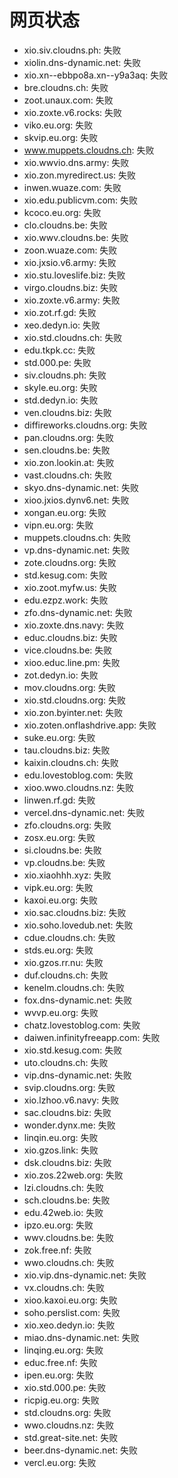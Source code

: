 # 网页状态
- xio.siv.cloudns.ph: 失败
- xiolin.dns-dynamic.net: 失败
- xio.xn--ebbpo8a.xn--y9a3aq: 失败
- bre.cloudns.ch: 失败
- zoot.unaux.com: 失败
- xio.zoxte.v6.rocks: 失败
- viko.eu.org: 失败
- skvip.eu.org: 失败
- www.muppets.cloudns.ch: 失败
- xio.wwvio.dns.army: 失败
- xio.zon.myredirect.us: 失败
- inwen.wuaze.com: 失败
- xio.edu.publicvm.com: 失败
- kcoco.eu.org: 失败
- clo.cloudns.be: 失败
- xio.wwv.cloudns.be: 失败
- zoon.wuaze.com: 失败
- xio.jxsio.v6.army: 失败
- xio.stu.loveslife.biz: 失败
- virgo.cloudns.biz: 失败
- xio.zoxte.v6.army: 失败
- xio.zot.rf.gd: 失败
- xeo.dedyn.io: 失败
- xio.std.cloudns.ch: 失败
- edu.tkpk.cc: 失败
- std.000.pe: 失败
- siv.cloudns.ph: 失败
- skyle.eu.org: 失败
- std.dedyn.io: 失败
- ven.cloudns.biz: 失败
- diffireworks.cloudns.org: 失败
- pan.cloudns.org: 失败
- sen.cloudns.be: 失败
- xio.zon.lookin.at: 失败
- vast.cloudns.ch: 失败
- skyo.dns-dynamic.net: 失败
- xioo.jxios.dynv6.net: 失败
- xongan.eu.org: 失败
- vipn.eu.org: 失败
- muppets.cloudns.ch: 失败
- vp.dns-dynamic.net: 失败
- zote.cloudns.org: 失败
- std.kesug.com: 失败
- xio.zoot.myfw.us: 失败
- edu.ezpz.work: 失败
- zfo.dns-dynamic.net: 失败
- xio.zoxte.dns.navy: 失败
- educ.cloudns.biz: 失败
- vice.cloudns.be: 失败
- xioo.educ.line.pm: 失败
- zot.dedyn.io: 失败
- mov.cloudns.org: 失败
- xio.std.cloudns.org: 失败
- xio.zon.byinter.net: 失败
- xio.zoten.onflashdrive.app: 失败
- suke.eu.org: 失败
- tau.cloudns.biz: 失败
- kaixin.cloudns.ch: 失败
- edu.lovestoblog.com: 失败
- xioo.wwo.cloudns.nz: 失败
- linwen.rf.gd: 失败
- vercel.dns-dynamic.net: 失败
- zfo.cloudns.org: 失败
- zosx.eu.org: 失败
- si.cloudns.be: 失败
- vp.cloudns.be: 失败
- xio.xiaohhh.xyz: 失败
- vipk.eu.org: 失败
- kaxoi.eu.org: 失败
- xio.sac.cloudns.biz: 失败
- xio.soho.lovedub.net: 失败
- cdue.cloudns.ch: 失败
- stds.eu.org: 失败
- xio.gzos.rr.nu: 失败
- duf.cloudns.ch: 失败
- kenelm.cloudns.ch: 失败
- fox.dns-dynamic.net: 失败
- wvvp.eu.org: 失败
- chatz.lovestoblog.com: 失败
- daiwen.infinityfreeapp.com: 失败
- xio.std.kesug.com: 失败
- uto.cloudns.ch: 失败
- vip.dns-dynamic.net: 失败
- svip.cloudns.org: 失败
- xio.lzhoo.v6.navy: 失败
- sac.cloudns.biz: 失败
- wonder.dynx.me: 失败
- linqin.eu.org: 失败
- xio.gzos.link: 失败
- dsk.cloudns.biz: 失败
- xio.zos.22web.org: 失败
- lzi.cloudns.ch: 失败
- sch.cloudns.be: 失败
- edu.42web.io: 失败
- ipzo.eu.org: 失败
- wwv.cloudns.be: 失败
- zok.free.nf: 失败
- wwo.cloudns.ch: 失败
- xio.vip.dns-dynamic.net: 失败
- vx.cloudns.ch: 失败
- xioo.kaxoi.eu.org: 失败
- soho.perslist.com: 失败
- xio.xeo.dedyn.io: 失败
- miao.dns-dynamic.net: 失败
- linqing.eu.org: 失败
- educ.free.nf: 失败
- ipen.eu.org: 失败
- xio.std.000.pe: 失败
- ricpig.eu.org: 失败
- std.cloudns.org: 失败
- wwo.cloudns.nz: 失败
- std.great-site.net: 失败
- beer.dns-dynamic.net: 失败
- vercl.eu.org: 失败
